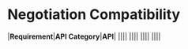 Negotiation Compatibility
=========================

|**Requirement**|**API Category**|**API**|
||||
||||
||||
||||


